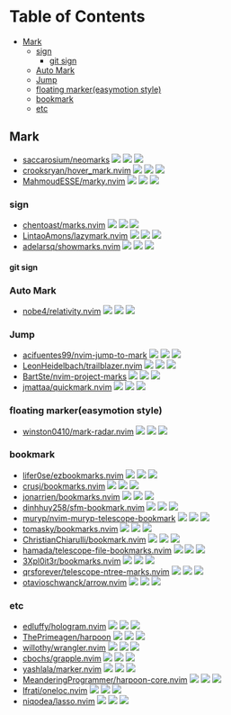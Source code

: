 # Table of Contents

<!-- toc -->

- [Mark](#mark)
  * [sign](#sign)
    + [git sign](#git-sign)
  * [Auto Mark](#auto-mark)
  * [Jump](#jump)
  * [floating marker(easymotion style)](#floating-markereasymotion-style)
  * [bookmark](#bookmark)
  * [etc](#etc)

<!-- tocstop -->

## Mark

- [saccarosium/neomarks](https://github.com/saccarosium/neomarks) ![](https://img.shields.io/github/stars/saccarosium/neomarks) ![](https://img.shields.io/github/last-commit/saccarosium/neomarks) ![](https://img.shields.io/github/commit-activity/y/saccarosium/neomarks)
- [crooksryan/hover_mark.nvim](https://github.com/crooksryan/hover_mark.nvim) ![](https://img.shields.io/github/stars/crooksryan/hover_mark.nvim) ![](https://img.shields.io/github/last-commit/crooksryan/hover_mark.nvim) ![](https://img.shields.io/github/commit-activity/y/crooksryan/hover_mark.nvim)
- [MahmoudESSE/marky.nvim](https://github.com/MahmoudESSE/marky.nvim) ![](https://img.shields.io/github/stars/MahmoudESSE/marky.nvim) ![](https://img.shields.io/github/last-commit/MahmoudESSE/marky.nvim) ![](https://img.shields.io/github/commit-activity/y/MahmoudESSE/marky.nvim)

### sign

- [chentoast/marks.nvim](https://github.com/chentoast/marks.nvim) ![](https://img.shields.io/github/stars/chentoast/marks.nvim) ![](https://img.shields.io/github/last-commit/chentoast/marks.nvim) ![](https://img.shields.io/github/commit-activity/y/chentoast/marks.nvim)
- [LintaoAmons/lazymark.nvim](https://github.com/LintaoAmons/lazymark.nvim) ![](https://img.shields.io/github/stars/LintaoAmons/lazymark.nvim) ![](https://img.shields.io/github/last-commit/LintaoAmons/lazymark.nvim) ![](https://img.shields.io/github/commit-activity/y/LintaoAmons/lazymark.nvim)
- [adelarsq/showmarks.nvim](https://github.com/adelarsq/showmarks.nvim) ![](https://img.shields.io/github/stars/adelarsq/showmarks.nvim) ![](https://img.shields.io/github/last-commit/adelarsq/showmarks.nvim) ![](https://img.shields.io/github/commit-activity/y/adelarsq/showmarks.nvim)

#### git sign

### Auto Mark

- [nobe4/relativity.nvim](https://github.com/nobe4/relativity.nvim) ![](https://img.shields.io/github/stars/nobe4/relativity.nvim) ![](https://img.shields.io/github/last-commit/nobe4/relativity.nvim) ![](https://img.shields.io/github/commit-activity/y/nobe4/relativity.nvim)

### Jump

- [acifuentes99/nvim-jump-to-mark](https://github.com/acifuentes99/nvim-jump-to-mark) ![](https://img.shields.io/github/stars/acifuentes99/nvim-jump-to-mark) ![](https://img.shields.io/github/last-commit/acifuentes99/nvim-jump-to-mark) ![](https://img.shields.io/github/commit-activity/y/acifuentes99/nvim-jump-to-mark)
- [LeonHeidelbach/trailblazer.nvim](https://github.com/LeonHeidelbach/trailblazer.nvim) ![](https://img.shields.io/github/stars/LeonHeidelbach/trailblazer.nvim) ![](https://img.shields.io/github/last-commit/LeonHeidelbach/trailblazer.nvim) ![](https://img.shields.io/github/commit-activity/y/LeonHeidelbach/trailblazer.nvim)
- [BartSte/nvim-project-marks](https://github.com/BartSte/nvim-project-marks) ![](https://img.shields.io/github/stars/BartSte/nvim-project-marks) ![](https://img.shields.io/github/last-commit/BartSte/nvim-project-marks) ![](https://img.shields.io/github/commit-activity/y/BartSte/nvim-project-marks)
- [jmattaa/quickmark.nvim](https://github.com/jmattaa/quickmark.nvim) ![](https://img.shields.io/github/stars/jmattaa/quickmark.nvim) ![](https://img.shields.io/github/last-commit/jmattaa/quickmark.nvim) ![](https://img.shields.io/github/commit-activity/y/jmattaa/quickmark.nvim)

### floating marker(easymotion style)

- [winston0410/mark-radar.nvim](https://github.com/winston0410/mark-radar.nvim) ![](https://img.shields.io/github/stars/winston0410/mark-radar.nvim) ![](https://img.shields.io/github/last-commit/winston0410/mark-radar.nvim) ![](https://img.shields.io/github/commit-activity/y/winston0410/mark-radar.nvim)

### bookmark

- [lifer0se/ezbookmarks.nvim](https://github.com/lifer0se/ezbookmarks.nvim) ![](https://img.shields.io/github/stars/lifer0se/ezbookmarks.nvim) ![](https://img.shields.io/github/last-commit/lifer0se/ezbookmarks.nvim) ![](https://img.shields.io/github/commit-activity/y/lifer0se/ezbookmarks.nvim)
- [crusj/bookmarks.nvim](https://github.com/crusj/bookmarks.nvim) ![](https://img.shields.io/github/stars/crusj/bookmarks.nvim) ![](https://img.shields.io/github/last-commit/crusj/bookmarks.nvim) ![](https://img.shields.io/github/commit-activity/y/crusj/bookmarks.nvim)
- [jonarrien/bookmarks.nvim](https://github.com/jonarrien/bookmarks.nvim) ![](https://img.shields.io/github/stars/jonarrien/bookmarks.nvim) ![](https://img.shields.io/github/last-commit/jonarrien/bookmarks.nvim) ![](https://img.shields.io/github/commit-activity/y/jonarrien/bookmarks.nvim)
- [dinhhuy258/sfm-bookmark.nvim](https://github.com/dinhhuy258/sfm-bookmark.nvim) ![](https://img.shields.io/github/stars/dinhhuy258/sfm-bookmark.nvim) ![](https://img.shields.io/github/last-commit/dinhhuy258/sfm-bookmark.nvim) ![](https://img.shields.io/github/commit-activity/y/dinhhuy258/sfm-bookmark.nvim)
- [muryp/nvim-muryp-telescope-bookmark](https://github.com/muryp/nvim-muryp-telescope-bookmark) ![](https://img.shields.io/github/stars/muryp/nvim-muryp-telescope-bookmark) ![](https://img.shields.io/github/last-commit/muryp/nvim-muryp-telescope-bookmark) ![](https://img.shields.io/github/commit-activity/y/muryp/nvim-muryp-telescope-bookmark)
- [tomasky/bookmarks.nvim](https://github.com/tomasky/bookmarks.nvim) ![](https://img.shields.io/github/stars/tomasky/bookmarks.nvim) ![](https://img.shields.io/github/last-commit/tomasky/bookmarks.nvim) ![](https://img.shields.io/github/commit-activity/y/tomasky/bookmarks.nvim)
- [ChristianChiarulli/bookmark.nvim](https://github.com/ChristianChiarulli/bookmark.nvim) ![](https://img.shields.io/github/stars/ChristianChiarulli/bookmark.nvim) ![](https://img.shields.io/github/last-commit/ChristianChiarulli/bookmark.nvim) ![](https://img.shields.io/github/commit-activity/y/ChristianChiarulli/bookmark.nvim)
- [hamada/telescope-file-bookmarks.nvim](https://github.com/hamada/telescope-file-bookmarks.nvim) ![](https://img.shields.io/github/stars/hamada/telescope-file-bookmarks.nvim) ![](https://img.shields.io/github/last-commit/hamada/telescope-file-bookmarks.nvim) ![](https://img.shields.io/github/commit-activity/y/hamada/telescope-file-bookmarks.nvim)
- [3Xpl0it3r/bookmarks.nvim](https://github.com/3Xpl0it3r/bookmarks.nvim) ![](https://img.shields.io/github/stars/3Xpl0it3r/bookmarks.nvim) ![](https://img.shields.io/github/last-commit/3Xpl0it3r/bookmarks.nvim) ![](https://img.shields.io/github/commit-activity/y/3Xpl0it3r/bookmarks.nvim)
- [qrsforever/telescope-ntree-marks.nvim](https://github.com/qrsforever/telescope-ntree-marks.nvim) ![](https://img.shields.io/github/stars/qrsforever/telescope-ntree-marks.nvim) ![](https://img.shields.io/github/last-commit/qrsforever/telescope-ntree-marks.nvim) ![](https://img.shields.io/github/commit-activity/y/qrsforever/telescope-ntree-marks.nvim)
- [otavioschwanck/arrow.nvim](https://github.com/otavioschwanck/arrow.nvim) ![](https://img.shields.io/github/stars/otavioschwanck/arrow.nvim) ![](https://img.shields.io/github/last-commit/otavioschwanck/arrow.nvim) ![](https://img.shields.io/github/commit-activity/y/otavioschwanck/arrow.nvim)

### etc

- [edluffy/hologram.nvim](https://github.com/edluffy/hologram.nvim) ![](https://img.shields.io/github/stars/edluffy/hologram.nvim) ![](https://img.shields.io/github/last-commit/edluffy/hologram.nvim) ![](https://img.shields.io/github/commit-activity/y/edluffy/hologram.nvim)
- [ThePrimeagen/harpoon](https://github.com/ThePrimeagen/harpoon) ![](https://img.shields.io/github/stars/ThePrimeagen/harpoon) ![](https://img.shields.io/github/last-commit/ThePrimeagen/harpoon) ![](https://img.shields.io/github/commit-activity/y/ThePrimeagen/harpoon)
- [willothy/wrangler.nvim](https://github.com/willothy/wrangler.nvim) ![](https://img.shields.io/github/stars/willothy/wrangler.nvim) ![](https://img.shields.io/github/last-commit/willothy/wrangler.nvim) ![](https://img.shields.io/github/commit-activity/y/willothy/wrangler.nvim)
- [cbochs/grapple.nvim](https://github.com/cbochs/grapple.nvim) ![](https://img.shields.io/github/stars/cbochs/grapple.nvim) ![](https://img.shields.io/github/last-commit/cbochs/grapple.nvim) ![](https://img.shields.io/github/commit-activity/y/cbochs/grapple.nvim)
- [yashlala/marker.nvim](https://github.com/yashlala/marker.nvim) ![](https://img.shields.io/github/stars/yashlala/marker.nvim) ![](https://img.shields.io/github/last-commit/yashlala/marker.nvim) ![](https://img.shields.io/github/commit-activity/y/yashlala/marker.nvim)
- [MeanderingProgrammer/harpoon-core.nvim](https://github.com/MeanderingProgrammer/harpoon-core.nvim) ![](https://img.shields.io/github/stars/MeanderingProgrammer/harpoon-core.nvim) ![](https://img.shields.io/github/last-commit/MeanderingProgrammer/harpoon-core.nvim) ![](https://img.shields.io/github/commit-activity/y/MeanderingProgrammer/harpoon-core.nvim)
- [lfrati/oneloc.nvim](https://github.com/lfrati/oneloc.nvim) ![](https://img.shields.io/github/stars/lfrati/oneloc.nvim) ![](https://img.shields.io/github/last-commit/lfrati/oneloc.nvim) ![](https://img.shields.io/github/commit-activity/y/lfrati/oneloc.nvim)
- [niqodea/lasso.nvim](https://github.com/niqodea/lasso.nvim) ![](https://img.shields.io/github/stars/niqodea/lasso.nvim) ![](https://img.shields.io/github/last-commit/niqodea/lasso.nvim) ![](https://img.shields.io/github/commit-activity/y/niqodea/lasso.nvim)
